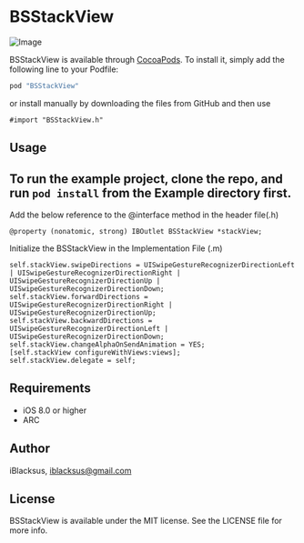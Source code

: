 # BSStackView

![Image](https://github.com/iBlacksus/BSStackView/blob/master/demo.gif)

BSStackView is available through [CocoaPods](http://cocoapods.org). To install
it, simply add the following line to your Podfile:

```ruby
pod "BSStackView"
```
or install manually by downloading the files from GitHub and then use
```ObjC
#import "BSStackView.h"
```

## Usage

## To run the example project, clone the repo, and run `pod install` from the Example directory first.

Add the below reference to the @interface method in the header file(.h)
```ObjC
@property (nonatomic, strong) IBOutlet BSStackView *stackView;
```

Initialize the BSStackView in the Implementation File (.m)
```ObjC
self.stackView.swipeDirections = UISwipeGestureRecognizerDirectionLeft | UISwipeGestureRecognizerDirectionRight | UISwipeGestureRecognizerDirectionUp | UISwipeGestureRecognizerDirectionDown;
self.stackView.forwardDirections = UISwipeGestureRecognizerDirectionRight | UISwipeGestureRecognizerDirectionUp;
self.stackView.backwardDirections = UISwipeGestureRecognizerDirectionLeft | UISwipeGestureRecognizerDirectionDown;
self.stackView.changeAlphaOnSendAnimation = YES;
[self.stackView configureWithViews:views];
self.stackView.delegate = self;
```

## Requirements
  * iOS 8.0 or higher
  * ARC

## Author

iBlacksus, iblacksus@gmail.com

## License

BSStackView is available under the MIT license. See the LICENSE file for more info.
